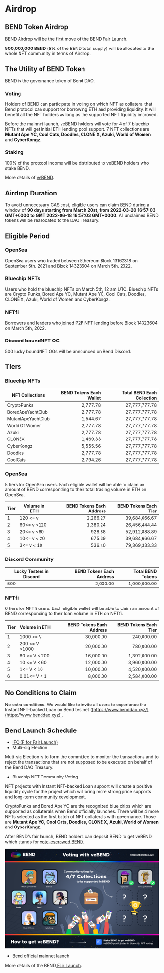 # Airdrop

## BEND Token Airdrop

BEND Airdrop will be the first move of the BEND Fair Launch.

**500,000,000 BEND** (**5%** of the BEND total supply) will be allocated to the whole NFT community in terms of Airdrop.

## The Utility of BEND Token

BEND is the governance token of Bend DAO.

### Voting

Holders of BEND can participate in voting on which NFT as collateral that Bend protocol can support for borrowing ETH and providing liquidity. It will benefit all the NFT holders as long as the supported NFT liquidity improved.

Before the mainnet launch, veBEND holders will vote for 4 of 7 bluechip NFTs that will get initial ETH lending pool support. 7 NFT collections are **Mutant Ape YC, Cool Cats, Doodles, CLONE X, Azuki, World of Women** and **CyberKongz**.

### Staking

100% of the protocol income will be distributed to veBEND holders who stake BEND.

More details of [veBEND](governance/vote-escrowed-bend-vebend.md).

## Airdrop Duration

To avoid unnecessary GAS cost, eligible users can claim BEND during a window of **90 days starting from March 20st, from 2022-03-20 16:57:03 GMT+0000 to GMT 2022-06-18 16:57:03 GMT+0000**. All unclaimed BEND tokens will be reallocated to the DAO Treasury.

## Eligible Period

### OpenSea

OpenSea users who traded between Ethereum Block 13162318 on September 5th, 2021 and Block 14323604 on March 5th, 2022.

### Bluechip NFTs

Users who hold the bluechip NFTs on March 5th, 12 am UTC. Bluechip NFTs are Crypto Punks, Bored Ape YC, Mutant Ape YC, Cool Cats, Doodles, CLONE X, Azuki, World of Women and CyberKongz.

### NFTfi

Borrowers and lenders who joined P2P NFT lending before Block 14323604 on March 5th, 2022.

### Discord boundNFT OG

500 lucky boundNFT OGs will be announced on Bend Discord.

## **Tiers**

### Bluechip NFTs

| NFT Collections    | BEND Tokens Each Wallet | Total BEND Each Collection |
| ------------------ | ----------------------: | -------------------------: |
| CryptoPunks        |                2,777.78 |              27,777,777.78 |
| BoredApeYachtClub  |                2,777.78 |              27,777,777.78 |
| MutantApeYachtClub |                1,544.67 |              27,777,777.78 |
| World Of Women     |                2,777.78 |              27,777,777.78 |
| Azuki              |                2,777.78 |              27,777,777.78 |
| CLONEX             |                1,469.33 |              27,777,777.78 |
| CyberKongz         |                5,555.56 |              27,777,777.78 |
| Doodles            |                2,777.78 |              27,777,777.78 |
| CoolCats           |                2,794.26 |              27,777,777.78 |

### OpenSea

5 tiers for OpenSea users. Each eligible wallet will be able to claim an amount of BEND corresponding to their total trading volume in ETH on OpenSea.

| Tier | Volume in ETH | BEND Tokens Each Address | BEND Tokens Each Tier |
| ---- | ------------- | -----------------------: | --------------------: |
| 1    | 120 <= v      |                 2,266.27 |         39,684,666.67 |
| 2    | 60<= v <120   |                 1,380.24 |         26,456,444.44 |
| 3    | 20<= v <60    |                   928.88 |         52,912,888.89 |
| 4    | 10<= v < 20   |                   675.39 |         39,684,666.67 |
| 5    | 3<= v < 10    |                   536.40 |         79,369,333.33 |

### Discord Community

| Lucky Testers in Discord | BEND Tokens Each Address | Total BEND Tokens |
| ------------------------ | -----------------------: | ----------------: |
| 500                      |                 2,000.00 |      1,000,000.00 |

### NFTfi

6 tiers for NFTfi users. Each eligible wallet will be able to claim an amount of BEND corresponding to their loan volume in ETH on NFTfi.

| Tier | Volume in ETH  | BEND Tokens Each Address | BEND Tokens Each Tier |
| ---- | -------------- | -----------------------: | --------------------: |
| 1    | 1000 <= V      |                30,000.00 |            240,000.00 |
| 2    | 200 <= V <1000 |                20,000.00 |            780,000.00 |
| 3    | 60 <= V < 200  |                16,000.00 |          1,392,000.00 |
| 4    | 10 <= V < 60   |                12,000.00 |          3,960,000.00 |
| 5    | 1<= V < 10     |                10,000.00 |          4,520,000.00 |
| 6    | 0.01<= V < 1   |                 8,000.00 |          2,584,000.00 |

## No Conditions to Claim

No extra conditions. We would like to invite all users to experience the Instant NFT-backed Loan on Bend testnet ([https://www.benddao.xyz/](https://www.benddao.xyz)).

## Bend Launch Schedule

* [IFO (F for Fair Launch)](highlights/fair-launch.md)
* Multi-sig Election

Muti-sig Election is to form the committee to monitor the transactions and to reject the transactions that are not supposed to be executed on behalf of the Bend DAO Treasury.

* Bluechip NFT Community Voting

NFT projects with Instant NFT-backed Loan support will create a positive liquidity cycle for the project which will bring more strong price supports and long-term community development.

CryptoPunks and Bored Ape YC are the recognized blue chips which are supported as collaterals when Bend officially launches. There will be 4 more NFTs selected as the first batch of NFT collaterals with governance. Those are **Mutant Ape YC, Cool Cats, Doodles, CLONE X, Azuki, World of Women** and **CyberKongz**.

After BEND’s fair launch, BEND holders can deposit BEND to get veBEND which stands for [vote-escrowed BEND](governance/vote-escrowed-bend-vebend.md).

![](.gitbook/assets/BendVoting.png)

* Bend official mainnet launch

More details of the BEND[ Fair Launch](highlights/fair-launch.md).
